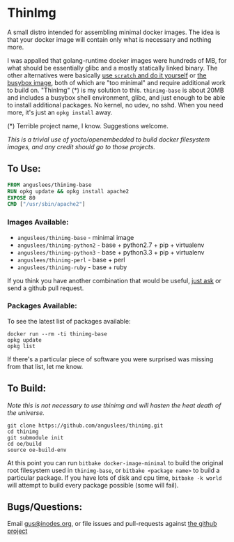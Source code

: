 # ThinImg

A small distro intended for assembling minimal docker images.  The idea
is that your docker image will contain only what is necessary and
nothing more.

I was appalled that golang-runtime docker images were hundreds of MB,
for what should be essentially glibc and a mostly statically linked
binary.  The other alternatives were basically
[use `scratch` and do it yourself](http://blog.xebia.com/2014/07/04/create-the-smallest-possible-docker-container/)
or [the busybox image](https://registry.hub.docker.com/_/busybox/),
both of which are "too minimal" and require additional work to build
on.  "ThinImg" (*) is my solution to this. `thinimg-base` is about
20MB and includes a busybox shell environment, glibc, and just enough
to be able to install additional packages.  No kernel, no udev, no
sshd.  When you need more, it's just an `opkg install` away.

(*) Terrible project name, I know.  Suggestions welcome.

*This is a trivial use of yocto/openembedded to build docker filesystem
images, and any credit should go to those projects.*

## To Use:

```Dockerfile
FROM anguslees/thinimg-base
RUN opkg update && opkg install apache2
EXPOSE 80
CMD ["/usr/sbin/apache2"]
```

### Images Available:

* `anguslees/thinimg-base` - minimal image
* `anguslees/thinimg-python2` - base + python2.7 + pip + virtualenv
* `anguslees/thinimg-python3` - base + python3.3 + pip + virtualenv
* `anguslees/thinimg-perl` - base + perl
* `anguslees/thinimg-ruby` - base + ruby

If you think you have another combination that would be useful,
[just ask](mailto:gus@inodes.org) or send a github pull request.

### Packages Available:

To see the latest list of packages available:

```ShellSession
docker run --rm -ti thinimg-base
opkg update
opkg list
```

If there's a particular piece of software you were surprised was
missing from that list, let me know.

## To Build:

*Note this is not necessary to use thinimg and will hasten the heat
death of the universe.*


```ShellSession
git clone https://github.com/anguslees/thinimg.git
cd thinimg
git submodule init
cd oe/build
source oe-build-env
```

At this point you can run `bitbake docker-image-minimal` to build the
original root filesystem used in `thinimg-base`, or `bitbake <package
name>` to build a particular package.  If you have lots of disk and
cpu time, `bitbake -k world` will attempt to build every package
possible (some will fail).

## Bugs/Questions:

Email gus@inodes.org, or file issues and pull-requests against
[the github project](https://github.com/anguslees/thinimg)
